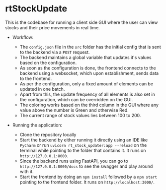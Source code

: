 # rtStockUpdate

This is the codebase for running a client side GUI where the user can view stocks and their price movements in real time.

- Workflow:
  - The `config.json` file in the `src` folder has the initial config that is sent to the backend via a `POST` request.
  - The backend maintains a global variable that updates it's values based on the configuration.
  - As soon as the configuration is done, the frontend connects to the backend using a websocket, which upon establishment, sends data to the frontend.
  - As per the configuration, only a fixed amount of elements can be updated in one batch.
  - Apart from this, the update frequency of all elements is also set in the configuration, which can be overridden on the GUI.
  - The coloring works based on the third column in the GUI where any value above the number is Green and otherwise Red. 
  - The current range of stock values lies between 100 to 200. 
 
- Running the application:
  - Clone the repository locally
  - Start the backend by either running it directly using an IDE like `PyCharm` or run `uvicorn rt_stock_updater:app --reload` on the terminal while pointing to the folder that contains it. It runs on `http://127.0.0.1:8000`.
  - Since the backend runs using FastAPI, you can go to `http://127.0.0.1:8000/docs` to see the swagger and play around with it.
  - Start the frontend by doing an `npm install` followed by a `npm start` pointing to the frontend folder. It runs on `http://localhost:3000/`.
  
